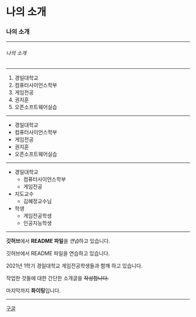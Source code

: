 # 나의 소개

### 나의 소개
***
###### 나의 소개
---

1. 경일대학교
2. 컴퓨터사이언스학부
3. 게임전공
4. 권지훈
5. 오픈소프트웨어실습

***

+ 경일대학교
+ 컴퓨터사이언스학부
+ 게임전공
+ 권지훈
+ 오픈소프트웨어실습

---

* 경일대학교
  * 컴퓨터사이언스학부
  * 게임전공
* 지도교수
  * 김혜정교수님
* 학생
  * 게임전공학생
  * 인공지능학생
  
***
**깃허브**에서 **README 파일**을 *연습*하고 있습니다.

깃허브에서 README 파일을 연습하고 있습니다.

2021년 1학기 경일대학교 게임전공학생들과 함깨 하고 있습니다.

작업한 것들에 대한 간단한 소개글을 ~~작성합니다.~~

마지막까지 **화이팅**입니다.

***

[구글](http://www.google.com, "구글사이트를 연결합니다.")

